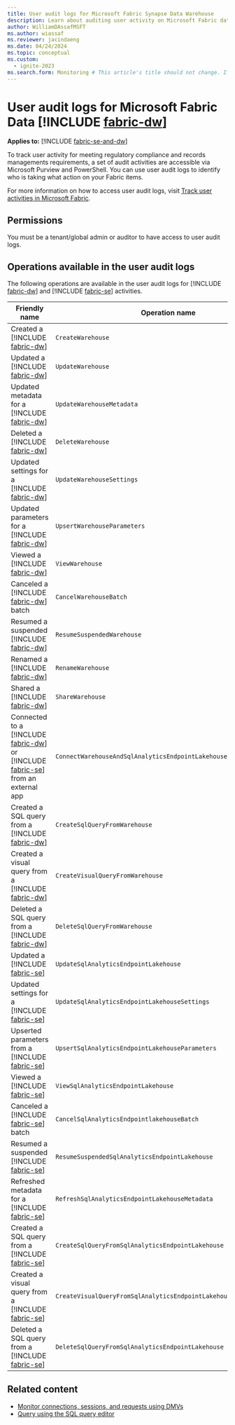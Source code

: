 ```yaml
---
title: User audit logs for Microsoft Fabric Synapse Data Warehouse
description: Learn about auditing user activity on Microsoft Fabric data warehousing in Microsoft Purview and PowerShell.
author: WilliamDAssafMSFT
ms.author: wiassaf
ms.reviewer: jacindaeng
ms.date: 04/24/2024
ms.topic: conceptual
ms.custom:
  - ignite-2023
ms.search.form: Monitoring # This article's title should not change. If so, contact engineering.
---
```

# User audit logs for Microsoft Fabric Data [!INCLUDE [fabric-dw](includes/fabric-dw.md)]

**Applies to:** [!INCLUDE [fabric-se-and-dw](includes/applies-to-version/fabric-se-and-dw.md)]

To track user activity for meeting regulatory compliance and records managements requirements, a set of audit activities are accessible via Microsoft Purview and PowerShell. You can use user audit logs to identify who is taking what action on your Fabric items.

For more information on how to access user audit logs, visit [Track user activities in Microsoft Fabric](../admin/track-user-activities.md).

## Permissions

You must be a tenant/global admin or auditor to have access to user audit logs.

## Operations available in the user audit logs

The following operations are available in the user audit logs for [!INCLUDE [fabric-dw](includes/fabric-dw.md)] and [!INCLUDE [fabric-se](includes/fabric-se.md)] activities. 

| Friendly name | Operation name | Notes | 
| --- | --- | --- | 
| Created a [!INCLUDE [fabric-dw](includes/fabric-dw.md)] | `CreateWarehouse` |  |
| Updated a [!INCLUDE [fabric-dw](includes/fabric-dw.md)] | `UpdateWarehouse` |  |
| Updated metadata for a [!INCLUDE [fabric-dw](includes/fabric-dw.md)] | `UpdateWarehouseMetadata` |  |
| Deleted a [!INCLUDE [fabric-dw](includes/fabric-dw.md)] | `DeleteWarehouse` |  | 
| Updated settings for a [!INCLUDE [fabric-dw](includes/fabric-dw.md)] | `UpdateWarehouseSettings` |  | 
| Updated parameters for a [!INCLUDE [fabric-dw](includes/fabric-dw.md)] | `UpsertWarehouseParameters` |  | 
| Viewed a [!INCLUDE [fabric-dw](includes/fabric-dw.md)] | `ViewWarehouse` |  | 
| Canceled a [!INCLUDE [fabric-dw](includes/fabric-dw.md)] batch | `CancelWarehouseBatch` |  | 
| Resumed a suspended [!INCLUDE [fabric-dw](includes/fabric-dw.md)] | `ResumeSuspendedWarehouse` |  | 
| Renamed a [!INCLUDE [fabric-dw](includes/fabric-dw.md)] | `RenameWarehouse` |  | 
| Shared a [!INCLUDE [fabric-dw](includes/fabric-dw.md)] | `ShareWarehouse` |  | 
| Connected to a [!INCLUDE [fabric-dw](includes/fabric-dw.md)] or [!INCLUDE [fabric-se](includes/fabric-se.md)] from an external app | `ConnectWarehouseAndSqlAnalyticsEndpointLakehouseFromExternalApp` | Previously named "Connected to a warehouse or default warehouse from an external app" (Operation name: `ConnectWarehouseAndDefaultWarehouseFromExternalApp`) | 
| Created a SQL query from a [!INCLUDE [fabric-dw](includes/fabric-dw.md)] | `CreateSqlQueryFromWarehouse` |  | 
| Created a visual query from a [!INCLUDE [fabric-dw](includes/fabric-dw.md)] | `CreateVisualQueryFromWarehouse` |  | 
| Deleted a SQL query from a [!INCLUDE [fabric-dw](includes/fabric-dw.md)] | `DeleteSqlQueryFromWarehouse` | This audit event covers both deleting SQL and visual queries from the [!INCLUDE [fabric-dw](includes/fabric-dw.md)] | 
| Updated a [!INCLUDE [fabric-se](includes/fabric-se.md)]  | `UpdateSqlAnalyticsEndpointLakehouse` | Previously named "Updated a default warehouse" (Operation name: `UpdateDefaultWarehouse`) | 
| Updated settings for a [!INCLUDE [fabric-se](includes/fabric-se.md)]  | `UpdateSqlAnalyticsEndpointLakehouseSettings` | Previously named "Updated settings for a default warehouse" (Operation name: `UpdateDefaultWarehouseSettings`) | 
| Upserted parameters from a [!INCLUDE [fabric-se](includes/fabric-se.md)]  | `UpsertSqlAnalyticsEndpointLakehouseParameters` | Previously named "Updated parameters from a default warehouse" (Operation name: `UpsertDefaultWarehouseParameters`) | 
| Viewed a [!INCLUDE [fabric-se](includes/fabric-se.md)]  | `ViewSqlAnalyticsEndpointLakehouse` | Previously named "Viewed a default warehouse" (Operation name: `ViewDefaultWarehouse`) | 
| Canceled a [!INCLUDE [fabric-se](includes/fabric-se.md)]  batch | `CancelSqlAnalyticsEndpointlakehouseBatch` | Previously named "Canceled a default warehouse" (Operation name: `CancelDefaultWarehouseBatch`) | 
| Resumed a suspended [!INCLUDE [fabric-se](includes/fabric-se.md)]  | `ResumeSuspendedSqlAnalyticsEndpointLakehouse` | Previously named "Resumed a suspended default warehouse" (Operation name: `ResumeSuspendedDefaultWarehouse`) | 
| Refreshed metadata for a [!INCLUDE [fabric-se](includes/fabric-se.md)]  | `RefreshSqlAnalyticsEndpointLakehouseMetadata` | Previously named "Refreshed metadata for a default warehouse" (Operation name: `RefreshDefaultWarehouseMetadata`) | 
| Created a SQL query from a [!INCLUDE [fabric-se](includes/fabric-se.md)]  | `CreateSqlQueryFromSqlAnalyticsEndpointLakehouse` |  | 
| Created a visual query from a [!INCLUDE [fabric-se](includes/fabric-se.md)]  | `CreateVisualQueryFromSqlAnalyticsEndpointLakehouse` |  |
| Deleted a SQL query from a [!INCLUDE [fabric-se](includes/fabric-se.md)]  | `DeleteSqlQueryFromSqlAnalyticsEndpointLakehouse` | This audit event covers both deleting SQL and visual queries from the [!INCLUDE [fabric-se](includes/fabric-se.md)] of the Lakehouse. |

## Related content

- [Monitor connections, sessions, and requests using DMVs](monitor-using-dmv.md)
- [Query using the SQL query editor](sql-query-editor.md)
